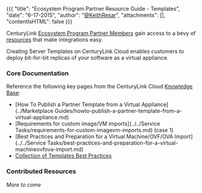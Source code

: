 {{{
  "title": "Ecosystem Program Partner Resource Guide - Templates",
  "date": "6-17-2015",
  "author": "<a href='https://twitter.com/KeithResar'>@KeithResar</a>",
  "attachments": [],
  "contentIsHTML": false
}}}


CenturyLink [Ecosystem Program Partner Members](centurylink-cloud-ecosystem-program-guide.md) gain access to a bevy of [resources](ecosystem-program-resources.md) that make integrations easy.

Creating Server Templates on CenturyLink Cloud enables customers to deploy bit-for-bit replicas of your software as a virtual appliance.

### Core Documentation

Reference the following key pages from the CenturyLink Cloud [Knowledge Base](http://www.ctl.io/knowledge-base/):

* [How To Publish a Partner Template from a Virtual Appliance](../Marketplace Guides/howto-publish-a-partner-template-from-a-virtual-appliance.md)
* [Requirements for custom image/VM imports](../../Service Tasks/requirements-for-custom-imagevm-imports.md) (case 1)
* [Best Practices and Preparation for a Virtual Machine/OVF/OVA Import](../../Service Tasks/best-practices-and-preparation-for-a-virtual-machineovfova-import.md)
* [Collection of Templates Best Practices](../../Blueprints/templates-best-practices.md)



### Contributed Resources

*More to come*

